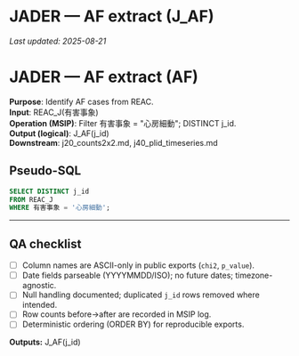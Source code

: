 # JADER — AF extract (J_AF)

_Last updated: 2025-08-21_

# JADER — AF extract (AF)

**Purpose**: Identify AF cases from REAC.  
**Input**: REAC_J(有害事象)  
**Operation (MSIP)**: Filter 有害事象 = "心房細動"; DISTINCT j_id.  
**Output (logical)**: J_AF(j_id)  
**Downstream**: j20_counts2x2.md, j40_plid_timeseries.md

## Pseudo-SQL
```sql
SELECT DISTINCT j_id
FROM REAC_J
WHERE 有害事象 = '心房細動';

```

---
## QA checklist
- [ ] Column names are ASCII-only in public exports (`chi2`, `p_value`).
- [ ] Date fields parseable (YYYYMMDD/ISO); no future dates; timezone-agnostic.
- [ ] Null handling documented; duplicated `j_id` rows removed where intended.
- [ ] Row counts before→after are recorded in MSIP log.
- [ ] Deterministic ordering (ORDER BY) for reproducible exports.

**Outputs:** J_AF(j_id)
